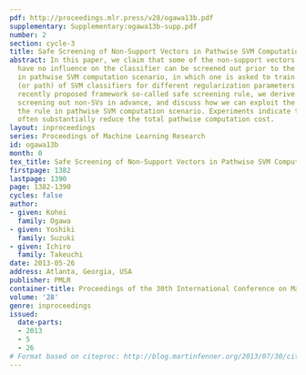 ```yaml
---
pdf: http://proceedings.mlr.press/v28/ogawa13b.pdf
supplementary: Supplementary:ogawa13b-supp.pdf
number: 2
section: cycle-3
title: Safe Screening of Non-Support Vectors in Pathwise SVM Computation
abstract: In this paper, we claim that some of the non-support vectors (non-SVs) that
  have no influence on the classifier can be screened out prior to the training phase
  in pathwise SVM computation scenario, in which one is asked to train a sequence
  (or path) of SVM classifiers for different regularization parameters. Based on a
  recently proposed framework so-called safe screening rule, we derive a rule for
  screening out non-SVs in advance, and discuss how we can exploit the advantage of
  the rule in pathwise SVM computation scenario. Experiments indicate that our approach
  often substantially reduce the total pathwise computation cost.
layout: inproceedings
series: Proceedings of Machine Learning Research
id: ogawa13b
month: 0
tex_title: Safe Screening of Non-Support Vectors in Pathwise SVM Computation
firstpage: 1382
lastpage: 1390
page: 1382-1390
cycles: false
author:
- given: Kohei
  family: Ogawa
- given: Yoshiki
  family: Suzuki
- given: Ichiro
  family: Takeuchi
date: 2013-05-26
address: Atlanta, Georgia, USA
publisher: PMLR
container-title: Proceedings of the 30th International Conference on Machine Learning
volume: '28'
genre: inproceedings
issued:
  date-parts:
  - 2013
  - 5
  - 26
# Format based on citeproc: http://blog.martinfenner.org/2013/07/30/citeproc-yaml-for-bibliographies/
---
```

